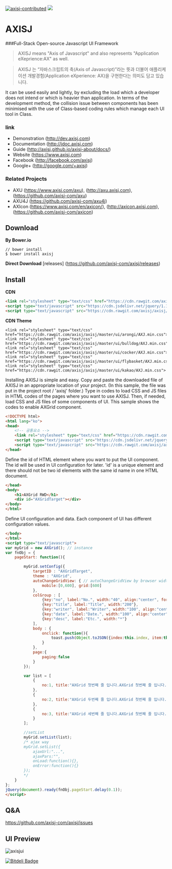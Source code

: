 [![axisj-contributed](https://img.shields.io/badge/AXISJ.com-Contributed-green.svg)](https://github.com/axisj) ![](https://img.shields.io/badge/Seowoo-Mondo&Thomas-red.svg)



# AXISJ
###Full-Stack Open-source Javascript UI Framework

>AXISJ means "Axis of Javascript" and also represents "Application eXeprience:AX" as well.

>AXISJ 는 “자바스크립트의 축(Axis of Javascript)”라는 뜻과 더불어 
애플리케이션 개발경험(Application eXperience: AX)을 구현한다는 의미도 담고 있습니다.

It can be used easily and lightly, by excluding the load which a developer does not intend or which is heavier than application.
In terms of the development method, the collision issue between components has been minimised with the use of Class-based coding rules which manage each UI tool in Class.

### link
- Demonstration (http://dev.axisj.com)
- Documentation (http://jdoc.axisj.com)
- Guide (http://axisj.github.io/axisj-about/docs/)
- Website (https://www.axisj.com)
- Facebook (http://facebook.com/axisj)
- Google+ (http://google.com/+axisj)

### Related Projects
- AXU (https://www.axisj.com/axu), (http://axu.axisj.com), (https://github.com/axisj-com/axu)
- AXU4J (https://github.com/axisj-com/axu4j)
- AXIcon (https://www.axisj.com/en/axicon/), (http://axicon.axisj.com), (https://github.com/axisj-com/axicon)

## Download
**By Bower.io**
```
// bower install
$ bower install axisj
```
**Direct Download**
[releases] (https://github.com/axisj-com/axisj/releases)


## Install
**CDN**
```html
<link rel="stylesheet" type="text/css" href="https://cdn.rawgit.com/axisj/axisj/master/ui/arongi/AXJ.min.css">
<script type="text/javascript" src="https://cdn.jsdelivr.net/jquery/1.12.3/jquery.min.js"></script>
<script type="text/javascript" src="https://cdn.rawgit.com/axisj/axisj/master/dist/AXJ.min.js"></script>
```

**CDN Theme**
```
<link rel="stylesheet" type="text/css" href="https://cdn.rawgit.com/axisj/axisj/master/ui/arongi/AXJ.min.css">
<link rel="stylesheet" type="text/css" href="https://cdn.rawgit.com/axisj/axisj/master/ui/bulldog/AXJ.min.css">
<link rel="stylesheet" type="text/css" href="https://cdn.rawgit.com/axisj/axisj/master/ui/cocker/AXJ.min.css">
<link rel="stylesheet" type="text/css" href="https://cdn.rawgit.com/axisj/axisj/master/ui/flybasket/AXJ.min.css">
<link rel="stylesheet" type="text/css" href="https://cdn.rawgit.com/axisj/axisj/master/ui/kakao/AXJ.min.css">
```


Installing AXISJ is simple and easy.
Copy and paste the downloaded file of AXISJ in an appropriate location of your project. (In this sample, the file was put in the project root / 'axisj' folder.)
Type in codes to load CSS and JS files in HTML codes of the pages where you want to use AXISJ.
Then, if needed, load CSS and JS files of some components of UI. This sample shows the codes to enable AXGrid component.
```html
<!DOCTYPE html>
<html lang="ko">
<head>
    <!-- 공통요소 -->
    <link rel="stylesheet" type="text/css" href="https://cdn.rawgit.com/axisj/axisj/master/ui/arongi/AXJ.min.css">
    <script type="text/javascript" src="https://cdn.jsdelivr.net/jquery/1.12.3/jquery.min.js"></script>
    <script type="text/javascript" src="https://cdn.rawgit.com/axisj/axisj/master/dist/AXJ.min.js"></script>
</head>
```
Define the id of HTML element where you want to put the UI component. The id will be used in UI configuration for later.
'id' is a unique element and there should not be two id elements with the same id name in one HTML document.
```html
</head>
<body>
    <h1>AXGrid RWD</h1>
    <div id="AXGridTarget"></div>
</body>
</html>
```
Define UI configuration and data. Each component of UI has different configuration values.
```html
</body>
</html>
<script type="text/javascript">
var myGrid = new AXGrid(); // instance
var fnObj = {
    pageStart: function(){

        myGrid.setConfig({
            targetID : "AXGridTarget",
            theme : "AXGrid",
            autoChangeGridView: { // autoChangeGridView by browser width
                mobile:[0,600], grid:[600]
            },
            colGroup : [
                {key:"no", label:"No.", width:"40", align:"center", formatter:"money"},
                {key:"title", label:"Title", width:"200"},
                {key:"writer", label:"Writer", width:"100", align:"center"},
                {key:"date", label:"Date.", width:"100", align:"center"},
                {key:"desc", label:"Etc.", width:"*"}
            ],
            body : {
                onclick: function(){
                    toast.push(Object.toJSON({index:this.index, item:this.item}));
                }
            },
            page:{
                paging:false
            }
        });

        var list = [
            {
                no:1, title:"AXGrid 첫번째 줄 입니다.AXGrid 첫번째 줄 입니다.", writer:"장기영", img:"img/1.jpg", desc:"많은 글을 담고 있는 내용 입니다. 자연스럽게 줄이 넘어가고 표현되는 것이 관건 입니다.", category:"액시스제이", date:"2014-04-05"
            },
            {
                no:2, title:"AXGrid 두번째 줄 입니다.AXGrid 첫번째 줄 입니다.", writer:"장기영", img:"img/2.jpg", desc:"많은 글을 담고 있는 내용 입니다.", category:"액시스제이", date:"2014-04-07"
            },
            {
                no:3, title:"AXGrid 세번째 줄 입니다.AXGrid 첫번째 줄 입니다.", writer:"장기영", img:"img/3.jpg", desc:"많은 글을 담고 있는 내용 입니다. 자연스럽게...", category:"액시스제이", date:"2014-04-09"
            }
        ];

        //setList
        myGrid.setList(list);
        /* ajax way
        myGrid.setList({
            ajaxUrl:"...",
            ajaxPars:"",
            onLoad:function(){},
            onError:function(){}
        });
        */
    }
};
jQuery(document).ready(fnObj.pageStart.delay(0.1));
</script>
```
## Q&A
https://github.com/axisj-com/axisj/issues

## UI Preview
<img src="http://old2014.axisj.com/resource/images/ax-demo.png" alt="axisjui" />



[![Bitdeli Badge](https://d2weczhvl823v0.cloudfront.net/axisj-com/axisj/trend.png)](https://bitdeli.com/free "Bitdeli Badge")
